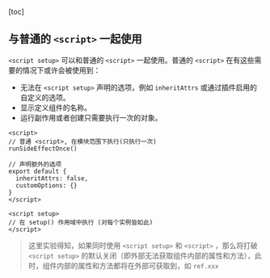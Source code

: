 [toc]

## 与普通的 `<script>` 一起使用

`<script setup>` 可以和普通的 `<script>` 一起使用。普通的 `<script>` 在有这些需要的情况下或许会被使用到：

- 无法在 `<script setup>` 声明的选项，例如 `inheritAttrs` 或通过插件启用的自定义的选项。
- 显示定义组件的名称。
- 运行副作用或者创建只需要执行一次的对象。

```vue
<script>
// 普通 <script>, 在模块范围下执行(只执行一次)
runSideEffectOnce()

// 声明额外的选项
export default {
  inheritAttrs: false,
  customOptions: {}
}
</script>

<script setup>
// 在 setup() 作用域中执行 (对每个实例皆如此)
</script>
```

> 这里实验得知，如果同时使用 `<script setup>` 和 `<script>` ，那么将打破 `<script setup>` 的默认关闭（即外部无法获取组件内部的属性和方法），此时，组件内部的属性和方法都将在外部可获取到，如 `ref.xxx`

